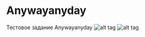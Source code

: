 # Anywayanyday
Тестовое задание Anywayanyday
![alt tag](http://clip.constantant.ru/_screens/20150409-6i5-10kb.jpg)
![alt tag](http://clip.constantant.ru/_screens/20150409-og8-74kb.jpg)
